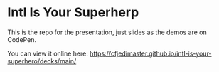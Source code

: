 # Intl Is Your Superherp

This is the repo for the presentation, just slides as the demos are on CodePen. 

You can view it online here: <https://cfjedimaster.github.io/intl-is-your-superhero/decks/main/>
